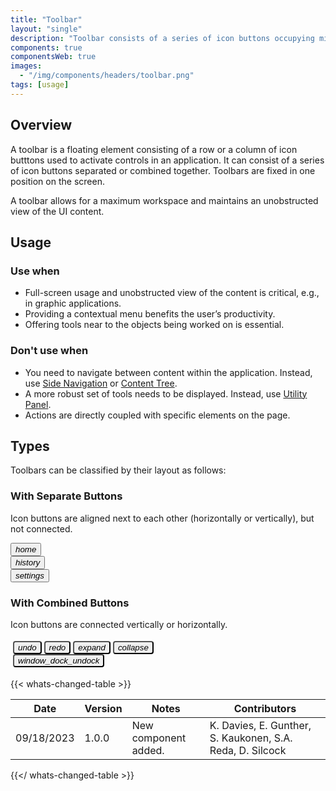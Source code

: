 ```yaml
---
title: "Toolbar"
layout: "single"
description: "Toolbar consists of a series of icon buttons occupying minimum workspace."
components: true
componentsWeb: true
images:
  - "/img/components/headers/toolbar.png"
tags: [usage]
---
```


## Overview

A toolbar is a floating element consisting of a row or a column of icon butttons used to activate controls in an application. It can consist of a series of icon buttons separated or combined together. Toolbars are fixed in one position on the screen.

A toolbar allows for a maximum workspace and maintains an unobstructed view of the UI content.

## Usage

### Use when

- Full-screen usage and unobstructed view of the content is critical, e.g., in graphic applications.
- Providing a contextual menu benefits the user’s productivity.
- Offering tools near to the objects being worked on is essential.

### Don't use when

- You need to navigate between content within the application. Instead, use [Side Navigation](/components/web/side-navigation/) or [Content Tree](/components/web/content-tree/).
- A more robust set of tools needs to be displayed. Instead, use [Utility Panel](/components/web/utility-panel/).
- Actions are directly coupled with specific elements on the page.

## Types

Toolbars can be classified by their layout as follows:

### With Separate Buttons

Icon buttons are aligned next to each other (horizontally or vertically), but not connected.

<link rel="stylesheet" href="https://cdn.jsdelivr.net/npm/@trimble-oss/modus-icons@1/dist/modus-solid/fonts/modus-icons.css">
<div class="text-center p-5 bg-secondary bg-opacity-10 w-100">
  <div class="p-1 d-inline-block shadow-lg rounded-3 bg-body">
    <button type="button" class="btn btn-outline-secondary btn-icon-only border-0" data-bs-toggle="tooltip" data-bs-placement="bottom" title="Home" aria-label="Home">
      <i class="modus-icons notranslate" aria-hidden="true">home</i>
    </button>
  </div>
  <div class="p-1 d-inline-block shadow-lg rounded-3 bg-body">
    <button type="button" class="btn btn-outline-secondary btn-icon-only rounded border-0" data-bs-toggle="tooltip" data-bs-placement="bottom" title="History" aria-label="History">
      <i class="modus-icons notranslate" aria-hidden="true">history</i>
    </button>
  </div>
  <div class="p-1 d-inline-block shadow-lg rounded-3 bg-body">
    <button type="button" class="btn btn-outline-secondary btn-icon-only rounded border-0" data-bs-toggle="tooltip" data-bs-placement="bottom" title="Settings" aria-label="Settings">
      <i class="modus-icons notranslate" aria-hidden="true">settings</i>
    </button>
  </div>
</div>

### With Combined Buttons

Icon buttons are connected vertically or horizontally.

<div class="py-5 bg-secondary bg-opacity-10 mx-auto">
  <div class="btn-toolbar p-1 shadow-lg mx-auto">
    <div class="btn-group border-0" role="group" aria-label="First group">
      <button
        type="button"
        class="btn btn-outline-secondary btn-icon-only border-0 me-1"
        data-bs-toggle="tooltip"
        data-bs-placement="bottom"
        title="Undo"
        aria-label="Undo">
        <i class="modus-icons notranslate" aria-hidden="true">undo</i>
      </button>
      <button
        type="button"
        class="btn btn-outline-secondary btn-icon-only border-0 me-1"
        data-bs-toggle="tooltip"
        data-bs-placement="bottom"
        title="Redo"
        aria-label="Redo">
        <i class="modus-icons notranslate" aria-hidden="true">redo</i>
      </button>
      <button
        type="button"
        class="btn btn-outline-secondary btn-icon-only border-0 me-1"
        data-bs-toggle="tooltip"
        data-bs-placement="bottom"
        title="Expand"
        aria-label="Expand">
        <i class="modus-icons notranslate" aria-hidden="true">expand</i>
      </button>
      <button
        type="button"
        class="btn btn-outline-secondary btn-icon-only border-0 me-1"
        data-bs-toggle="tooltip"
        data-bs-placement="bottom"
        title="Collapse"
        aria-label="Collapse">
        <i class="modus-icons notranslate" aria-hidden="true">collapse</i>
      </button>
    </div>
    <div>
      <div class="vr h-100"></div>
    </div>
    <div class="btn-group border-0" role="group" aria-label="Second group">
      <button
        type="button"
        class="btn btn-outline-secondary btn-icon-only border-0 ms-1"
        data-bs-toggle="tooltip"
        data-bs-placement="bottom"
        title="Window Dock / Undock">
        <i class="modus-icons notranslate" aria-hidden="true">window_dock_undock</i>
      </button>
    </div>
  </div>
</div>

<style>
.rounded-3 {
  border-radius: 4px !important;
}

.btn-toolbar {
  border-radius: 4px !important;
  padding: .25rem !important;
  width: fit-content;
}

.btn-toolbar .btn,
.btn-toolbar .btn-group {
  border-radius: 4px !important;
}

[data-bs-theme="light"] .btn-group .vr {
  color: #e0e1e9;
  opacity: 1 !important;
}

[data-bs-theme="dark"] .btn-group .vr {
  color: #464b52;
  opacity: 1 !important;
}

[data-bs-theme="light"] .btn-toolbar,
[data-bs-theme="light"] .toolbar.btn-group {
  background-color: #fff;
  border-radius: 4px !important;
}

[data-bs-theme="dark"] .btn-toolbar,
[data-bs-theme="dark"] .toolbar.btn-group {
  background-color: #171C1E;
  border-radius: 4px !important;
}

[data-bs-theme="light"] .btn-outline-secondary:not(:hover) {
  background-color: #fff;
}
[data-bs-theme="dark"] .btn-outline-secondary:not(:hover) {
  background-color: #171c1e;
}
</style>

{{< whats-changed-table >}}

| Date       | Version | Notes                | Contributors                                              |
| ---------- | ------- | -------------------- | --------------------------------------------------------- |
| 09/18/2023 | 1.0.0   | New component added. | K. Davies, E. Gunther, S. Kaukonen, S.A. Reda, D. Silcock |

{{</ whats-changed-table >}}
